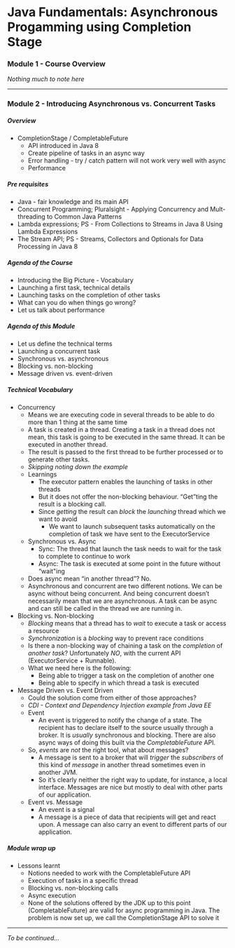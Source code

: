 # Java Fundamentals: Asynchronous Progamming using Completion Stage

### Module 1 - Course Overview
_Nothing much to note here_

---

### Module 2 - Introducing Asynchronous vs. Concurrent Tasks

##### Overview 
* CompletionStage / CompletableFuture
    * API introduced in Java 8
    * Create pipeline of tasks in an async way
    * Error handling - try / catch pattern will not work very well with async
    * Performance 

##### Pre requisites
* Java - fair knowledge and its main API
* Concurrent Programming; Pluralsight - Applying Concurrency and Mult-threading to Common Java Patterns
* Lambda expressions; PS - From Collections to Streams in Java 8 Using Lambda Expressions 
* The Stream API; PS - Streams, Collectors and Optionals for Data Processing in Java 8

##### Agenda of the Course
* Introducing the Big Picture - Vocabulary
* Launching a first task, technical details
* Launching tasks on the completion of other tasks
* What can you do when things go wrong?
* Let us talk about performance

##### Agenda of this Module
* Let us define the technical terms
* Launching a concurrent task
* Synchronous vs. asynchronous
* Blocking vs. non-blocking 
* Message driven vs. event-driven

##### Technical Vocabulary
* Concurrency
    * Means we are executing code in several threads to be able to do more than 1 thing at the same time
    * A task is created in a thread. Creating a task in a thread does not mean, this task is going to be executed in the same thread. It can be executed in another thread.
    * The result is passed to the first thread to be further processed or to generate other tasks. 
    * _Skipping noting down the example_
    * Learnings
        * The executor pattern enables the launching of tasks in other threads
        * But it does not offer the non-blocking behaviour. “Get”ting the result is a blocking call. 
        * Since _getting_ the result can _block_ the _launching_ thread which we want to avoid
            * We want to launch subsequent tasks automatically on the completion of task we have sent to the ExecutorService
    * Synchronous vs. Async
        * Sync: The thread that launch the task needs to wait for the task to complete to continue to work
        * Async: The task is executed at some point in the future without “wait"ing 
    * Does async mean “in another thread”? No. 
    * Asynchronous and concurrent are two different notions. We can be async without being concurrent. And being concurrent doesn’t necessarily mean that we are asynchronous. A task can be async and can still be called in the thread we are running in. 
* Blocking vs. Non-blocking
    * _Blocking_ means that a thread has to _wait_ to execute a task or access a resource
    * _Synchronization_ is a _blocking_ way to prevent race conditions
    * Is there a non-blocking way of chaining a task on the _completion_ of _another task_? Unfortunately _NO_, with the current API (ExecutorService + Runnable).  
    * What we need here is the following:
        * Being able to trigger a task on the completion of another one
        * Being able to specify in which thread a task is executed
* Message Driven vs. Event Driven 
    * Could the solution come from either of those approaches?
    * _CDI - Context and Dependency Injection example from Java EE_
    * Event
        * An event is triggered to notify the change of a state. The recipient has to declare itself to the source usually through a broker. It is _usually_ synchronous and blocking. There are also async ways of doing this built via the _CompletableFuture_ API. 
    * So, _events_ are _not_ the right tool, what about messages?
        * A message is sent to a broker that will _trigger_ the _subscribers_ of this kind of _message_ in another thread sometimes even in another JVM. 
        * So it’s clearly neither the right way to update, for instance, a local interface. Messages are nice but mostly to deal with other parts of our application. 
    * Event vs. Message
        * An event is a signal
        * A message is a piece of data that recipients will get and react upon. A message can also carry an event to different parts of our application. 


##### Module wrap up
* Lessons learnt
    * Notions needed to work with the CompletableFuture API
    * Execution of tasks in a specific thread
    * Blocking vs. non-blocking calls
    * Async execution
    * None of the solutions offered by the JDK up to this point (CompletableFuture) are valid for async programming in Java. The problem is now set up, we call the CompletionStage API to solve it

---

_To be continued..._




